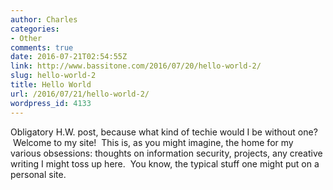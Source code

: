 ```yaml
---
author: Charles
categories:
- Other
comments: true
date: 2016-07-21T02:54:55Z
link: http://www.bassitone.com/2016/07/20/hello-world-2/
slug: hello-world-2
title: Hello World
url: /2016/07/21/hello-world-2/
wordpress_id: 4133
---
```


Obligatory H.W. post, because what kind of techie would I be without one?  Welcome to my site!  This is, as you might imagine, the home for my various obsessions: thoughts on information security, projects, any creative writing I might toss up here.  You know, the typical stuff one might put on a personal site.
